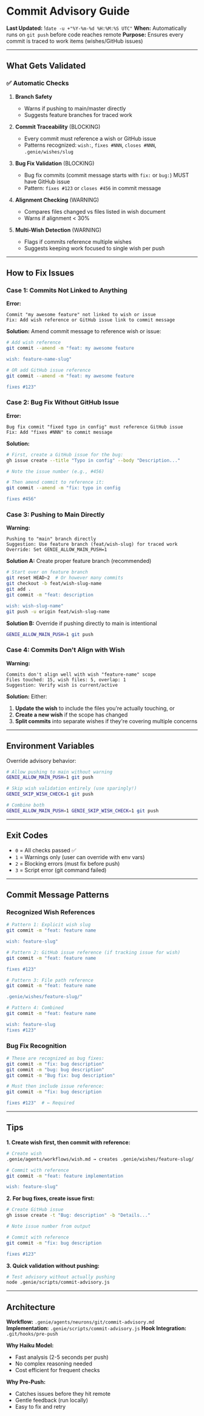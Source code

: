 # Commit Advisory Guide
**Last Updated:** !`date -u +"%Y-%m-%d %H:%M:%S UTC"`
**When:** Automatically runs on `git push` before code reaches remote
**Purpose:** Ensures every commit is traced to work items (wishes/GitHub issues)

---

## What Gets Validated

### ✅ Automatic Checks

1. **Branch Safety**
   - Warns if pushing to main/master directly
   - Suggests feature branches for traced work

2. **Commit Traceability** (BLOCKING)
   - Every commit must reference a wish or GitHub issue
   - Patterns recognized: `wish:`, `fixes #NNN`, `closes #NNN`, `.genie/wishes/slug`

3. **Bug Fix Validation** (BLOCKING)
   - Bug fix commits (commit message starts with `fix:` or `bug:`) MUST have GitHub issue
   - Pattern: `fixes #123` or `closes #456` in commit message

4. **Alignment Checking** (WARNING)
   - Compares files changed vs files listed in wish document
   - Warns if alignment < 30%

5. **Multi-Wish Detection** (WARNING)
   - Flags if commits reference multiple wishes
   - Suggests keeping work focused to single wish per push

---

## How to Fix Issues

### Case 1: Commits Not Linked to Anything

**Error:**
```
Commit "my awesome feature" not linked to wish or issue
Fix: Add wish reference or GitHub issue link to commit message
```

**Solution:** Amend commit message to reference wish or issue:

```bash
# Add wish reference
git commit --amend -m "feat: my awesome feature

wish: feature-name-slug"

# OR add GitHub issue reference
git commit --amend -m "feat: my awesome feature

fixes #123"
```

### Case 2: Bug Fix Without GitHub Issue

**Error:**
```
Bug fix commit "fixed typo in config" must reference GitHub issue
Fix: Add "fixes #NNN" to commit message
```

**Solution:**

```bash
# First, create a GitHub issue for the bug:
gh issue create --title "Typo in config" --body "Description..."

# Note the issue number (e.g., #456)

# Then amend commit to reference it:
git commit --amend -m "fix: typo in config

fixes #456"
```

### Case 3: Pushing to Main Directly

**Warning:**
```
Pushing to "main" branch directly
Suggestion: Use feature branch (feat/wish-slug) for traced work
Override: Set GENIE_ALLOW_MAIN_PUSH=1
```

**Solution A:** Create proper feature branch (recommended)

```bash
# Start over on feature branch
git reset HEAD~2  # Or however many commits
git checkout -b feat/wish-slug-name
git add .
git commit -m "feat: description

wish: wish-slug-name"
git push -u origin feat/wish-slug-name
```

**Solution B:** Override if pushing directly to main is intentional

```bash
GENIE_ALLOW_MAIN_PUSH=1 git push
```

### Case 4: Commits Don't Align with Wish

**Warning:**
```
Commits don't align well with wish "feature-name" scope
Files touched: 15, wish files: 5, overlap: 1
Suggestion: Verify wish is current/active
```

**Solution:** Either:

1. **Update the wish** to include the files you're actually touching, or
2. **Create a new wish** if the scope has changed
3. **Split commits** into separate wishes if they're covering multiple concerns

---

## Environment Variables

Override advisory behavior:

```bash
# Allow pushing to main without warning
GENIE_ALLOW_MAIN_PUSH=1 git push

# Skip wish validation entirely (use sparingly!)
GENIE_SKIP_WISH_CHECK=1 git push

# Combine both
GENIE_ALLOW_MAIN_PUSH=1 GENIE_SKIP_WISH_CHECK=1 git push
```

---

## Exit Codes

- `0` = All checks passed ✅
- `1` = Warnings only (user can override with env vars)
- `2` = Blocking errors (must fix before push)
- `3` = Script error (git command failed)

---

## Commit Message Patterns

### Recognized Wish References

```bash
# Pattern 1: Explicit wish slug
git commit -m "feat: feature name

wish: feature-slug"

# Pattern 2: GitHub issue reference (if tracking issue for wish)
git commit -m "feat: feature name

fixes #123"

# Pattern 3: File path reference
git commit -m "feat: feature name

.genie/wishes/feature-slug/"

# Pattern 4: Combined
git commit -m "feat: feature name

wish: feature-slug
fixes #123"
```

### Bug Fix Recognition

```bash
# These are recognized as bug fixes:
git commit -m "fix: bug description"
git commit -m "bug: bug description"
git commit -m "Bug fix: bug description"

# Must then include issue reference:
git commit -m "fix: bug description

fixes #123"  # ← Required
```

---

## Tips

**1. Create wish first, then commit with reference:**
```bash
# Create wish
.genie/agents/workflows/wish.md → creates .genie/wishes/feature-slug/

# Commit with reference
git commit -m "feat: feature implementation

wish: feature-slug"
```

**2. For bug fixes, create issue first:**
```bash
# Create GitHub issue
gh issue create -t "Bug: description" -b "Details..."

# Note issue number from output

# Commit with reference
git commit -m "fix: bug description

fixes #123"
```

**3. Quick validation without pushing:**
```bash
# Test advisory without actually pushing
node .genie/scripts/commit-advisory.js
```

---

## Architecture

**Workflow:** `.genie/agents/neurons/git/commit-advisory.md`
**Implementation:** `.genie/scripts/commit-advisory.js`
**Hook Integration:** `.git/hooks/pre-push`

**Why Haiku Model:**
- Fast analysis (2-5 seconds per push)
- No complex reasoning needed
- Cost efficient for frequent checks

**Why Pre-Push:**
- Catches issues before they hit remote
- Gentle feedback (run locally)
- Easy to fix and retry
